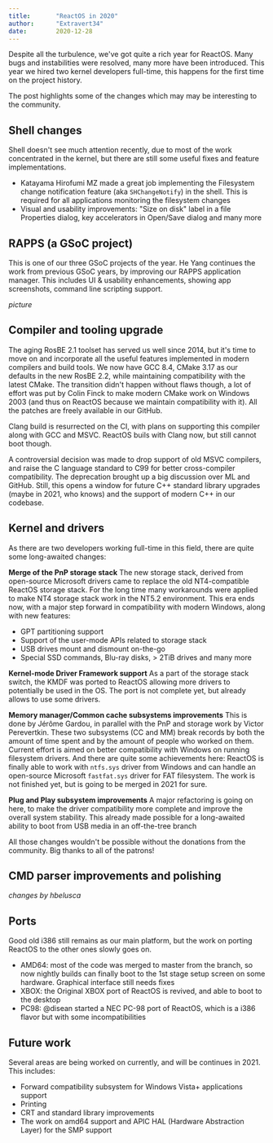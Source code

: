 ```yaml
---
title:       "ReactOS in 2020"
author:      "Extravert34"
date:        2020-12-28
---
```


Despite all the turbulence, we've got quite a rich year for ReactOS.
Many bugs and instabilities were resolved, many more have been introduced. This year we hired two kernel developers full-time, this happens for the first time on the project history.

The post highlights some of the changes which may may be interesting to the community.

## Shell changes

Shell doesn't see much attention recently, due to most of the work concentrated in the kernel, but there are still some useful fixes and feature implementations.

* Katayama Hirofumi MZ made a great job implementing the Filesystem change notification feature (aka `SHChangeNotify`) in the shell. This is required for all applications monitoring the filesystem changes
* Visual and usability improvements: "Size on disk" label in a file Properties dialog, key accelerators in Open/Save dialog and many more

## RAPPS (a GSoC project)

This is one of our three GSoC projects of the year. He Yang continues the work from previous GSoC years, by improving our RAPPS application manager. This includes UI & usability enhancements, showing app screenshots, command line scripting support.

*picture*

## Compiler and tooling upgrade

The aging RosBE 2.1 toolset has served us well since 2014, but it's time to move on and incorporate all the useful features implemented in modern compilers and build tools.
We now have GCC 8.4, CMake 3.17 as our defaults in the new RosBE 2.2, while maintaining compatibility with the latest CMake. The transition didn't happen without flaws though, a lot of effort was put by Colin Finck to make modern CMake work on Windows 2003 (and thus on ReactOS because we maintain compatibility with it). All the patches are freely available in our GitHub.

Clang build is resurrected on the CI, with plans on supporting this compiler along with GCC and MSVC. ReactOS buils with Clang now, but still cannot boot though.

A controversial decision was made to drop support of old MSVC compilers, and raise the C language standard to C99 for better cross-compiler compatibility. The deprecation brought up a big discussion over ML and GitHub.
Still, this opens a window for future C++ standard library upgrades (maybe in 2021, who knows) and the support of modern C++ in our codebase.

## Kernel and drivers

As there are two developers working full-time in this field, there are quite some long-awaited changes:

**Merge of the PnP storage stack** The new storage stack, derived from open-source Microsoft drivers came to replace the old NT4-compatible ReactOS storage stack. For the long time many workarounds were applied to make NT4 storage stack work in the NT5.2 environment. This era ends now, with a major step forward in compatibility with modern Windows, along with new features:
* GPT partitioning support
* Support of the user-mode APIs related to storage stack
* USB drives mount and dismount on-the-go
* Special SSD commands, Blu-ray disks, > 2TiB drives and many more

**Kernel-mode Driver Framework support** As a part of the storage stack switch, the KMDF was ported to ReactOS allowing more drivers to potentially be used in the OS. The port is not complete yet, but already allows to use some drivers.

**Memory manager/Common cache subsystems improvements** This is done by Jérôme Gardou, in parallel with the PnP and storage work by Victor Perevertkin. These two subsystems (CC and MM) break records by both the amount of time spent and by the amount of people who worked on them. Current effort is aimed on better compatibility with Windows on running filesystem drivers. And there are quite some achievements here: ReactOS is finally able to work with `ntfs.sys` driver from Windows and can handle an open-source Microsoft `fastfat.sys` driver for FAT filesystem. The work is not finished yet, but is going to be merged in 2021 for sure.

**Plug and Play subsystem improvements** A major refactoring is going on here, to make the driver compatibility more complete and improve the overall system stability. This already made possible for a long-awaited ability to boot from USB media in an off-the-tree branch

All those changes wouldn't be possible without the donations from the community. Big thanks to all of the patrons!

## CMD parser improvements and polishing

_changes by hbelusca_

## Ports

Good old i386 still remains as our main platform, but the work on porting ReactOS to the other ones slowly goes on.

* AMD64: most of the code was merged to master from the branch, so now nightly builds can finally boot to the 1st stage setup screen on some hardware. Graphical interface still needs fixes
* XBOX: the Original XBOX port of ReactOS is revived, and able to boot to the desktop
* PC98: @disean started a NEC PC-98 port of ReactOS, which is a i386 flavor but with some incompatibilities

## Future work

Several areas are being worked on currently, and will be continues in 2021. This includes:

* Forward compatibility subsystem for Windows Vista+ applications support
* Printing
* CRT and standard library improvements
* The work on amd64 support and APIC HAL (Hardware Abstraction Layer) for the SMP support
